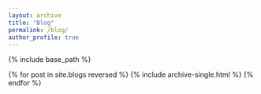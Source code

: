 ```yaml
---
layout: archive
title: "Blog"
permalink: /blog/
author_profile: true
---
```


{% include base_path %}

{% for post in site.blogs reversed %}
  {% include archive-single.html %}
{% endfor %}

